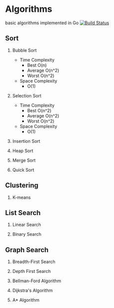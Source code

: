 # Algorithms
basic algorithms implemented in Go
[![Build Status](https://travis-ci.org/ilovelili/Algorithms.svg?branch=master)](https://travis-ci.org/ilovelili/Algorithms)

## Sort

1. Bubble Sort
    * Time Complexity
        * Best O(n)
        * Average O(n^2)
        * Worst O(n^2)
    * Space Complexity
        * O(1)

2. Selection Sort
    * Time Complexity
        * Best O(n^2)
        * Average O(n^2)
        * Worst O(n^2)
    * Space Complexity
        * O(1)

3. Insertion Sort
4. Heap Sort
5. Merge Sort
6. Quick Sort

## Clustering

1. K-means

## List Search

1. Linear Search

2. Binary Search

## Graph Search

1. Breadth-First Search

2. Depth First Search

3. Bellman-Ford Algorithm

4. Dijkstra's Algorithm

5. A* Algorithm
